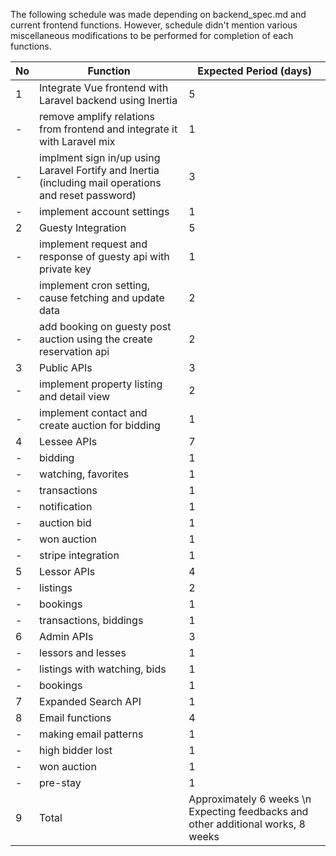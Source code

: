 The following schedule was made depending on backend_spec.md and current frontend functions. However, schedule didn't mention various miscellaneous modifications to be performed for completion of each functions.

No  | Function | Expected Period (days)
----| ---- | --------
1  | Integrate Vue frontend with Laravel backend using Inertia | 5
- | remove amplify relations from frontend and integrate it with Laravel mix | 1
- | implment sign in/up using Laravel Fortify and Inertia (including mail operations and reset password) | 3
- | implement account settings | 1
2 | Guesty Integration | 5
- | implement request and response of guesty api with private key | 1
- | implement cron setting, cause fetching and update data | 2
- | add booking on guesty post auction using the create reservation api | 2
3 | Public APIs | 3
- | implement property listing and detail view | 2
- | implement contact and create auction for bidding | 1
4 | Lessee APIs | 7
- | bidding | 1
- | watching, favorites | 1
- | transactions | 1
- | notification | 1
- | auction bid | 1
- | won auction | 1
- | stripe integration | 1
5 | Lessor APIs | 4
- | listings | 2
- | bookings | 1
- | transactions, biddings | 1
6 | Admin APIs | 3
- | lessors and lesses | 1
- | listings with watching, bids | 1
- | bookings | 1
7 | Expanded Search API | 1
8 | Email functions | 4
- | making email patterns | 1
- | high bidder lost | 1
- | won auction | 1
- | pre-stay | 1
9 | Total | Approximately 6 weeks \n Expecting feedbacks and other additional works, 8 weeks